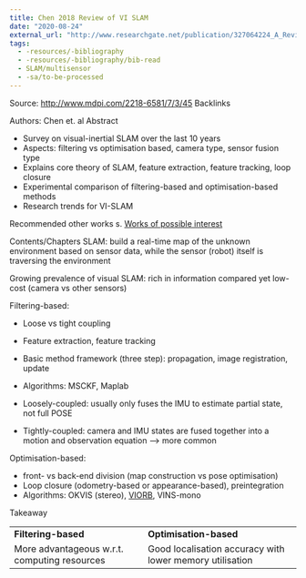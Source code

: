 ```yaml
---
title: Chen 2018 Review of VI SLAM
date: "2020-08-24"
external_url: "http://www.researchgate.net/publication/327064224_A_Review_of_Visual-Inertial_Simultaneous_Localization_and_Mapping_from_Filtering-Based_and_Optimization-Based_Perspectives"
tags:
  - -resources/-bibliography
  - -resources/-bibliography/bib-read
  - SLAM/multisensor
  - -sa/to-be-processed
---
```


Source: <http://www.mdpi.com/2218-6581/7/3/45>
Backlinks

Authors: Chen et. al
Abstract

*   Survey on visual-inertial SLAM over the last 10 years
*   Aspects: filtering vs optimisation based, camera type, sensor fusion type
*   Explains core theory of SLAM, feature extraction, feature tracking, loop closure
*   Experimental comparison of filtering-based and optimisation-based methods
*   Research trends for VI-SLAM

Recommended other works
s. [Works of possible interest](works-of-possible-interest.md)

Contents/Chapters
SLAM: build a real-time map of the unknown environment based on sensor data, while the sensor (robot) itself is traversing the environment

Growing prevalence of visual SLAM: rich in information compared yet low-cost (camera vs other sensors)

Filtering-based:

*   Loose vs tight coupling
*   Feature extraction, feature tracking
*   Basic method framework (three step): propagation, image registration, update
*   Algorithms: MSCKF, Maplab

*   Loosely-coupled: usually only fuses the IMU to estimate partial state, not full POSE
*   Tightly-coupled: camera and IMU states are fused together into a motion and observation equation --> more common

Optimisation-based:

*   front- vs back-end division (map construction vs pose optimisation)
*   Loop closure (odometry-based or appearance-based), preintegration
*   Algorithms: OKVIS (stereo), [VIORB](http://www.evernote.com/shard/s484/nl/217355218/014a8f28-8f7b-4178-aea8-c65f9ae1dd73), VINS-mono

Takeaway

|     |     |
| --- | --- |
| **Filtering-based** | **Optimisation-based** |
| More advantageous w.r.t. computing resources | Good localisation accuracy with lower memory utilisation |

